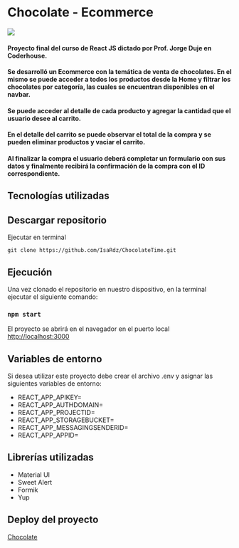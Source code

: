 # Chocolate - Ecommerce

![](https://res.cloudinary.com/dhpyauyit/image/upload/v1684186370/E-commerce%20ChocoLove/logo2_mrvamz.png)

#### Proyecto final del curso de React JS dictado por Prof. Jorge Duje en Coderhouse.

#### Se desarrolló un Ecommerce con la temática de venta de chocolates. En el mismo se puede acceder a todos los productos desde la Home y filtrar los chocolates por categoría, las cuales se encuentran disponibles en el navbar.

#### Se puede acceder al detalle de cada producto y agregar la cantidad que el usuario desee al carrito.

#### En el detalle del carrito se puede observar el total de la compra y se pueden eliminar productos y vaciar el carrito.

#### Al finalizar la compra el usuario deberá completar un formulario con sus datos y finalmente recibirá la confirmación de la compra con el ID correspondiente.

## Tecnologías utilizadas

## Descargar repositorio

Ejecutar en terminal

```
git clone https://github.com/IsaRdz/ChocolateTime.git
```

## Ejecución

Una vez clonado el repositorio en nuestro dispositivo, en la terminal ejecutar el siguiente comando:

### `npm start`

El proyecto se abrirá en el navegador en el puerto local [http://localhost:3000](http://localhost:3000)

## Variables de entorno

Si desea utilizar este proyecto debe crear el archivo .env y asignar las siguientes variables de entorno:

- REACT_APP_APIKEY=
- REACT_APP_AUTHDOMAIN=
- REACT_APP_PROJECTID=
- REACT_APP_STORAGEBUCKET=
- REACT_APP_MESSAGINGSENDERID=
- REACT_APP_APPID=

## Librerías utilizadas

- Material UI
- Sweet Alert
- Formik
- Yup

## Deploy del proyecto

[Chocolate](...)
